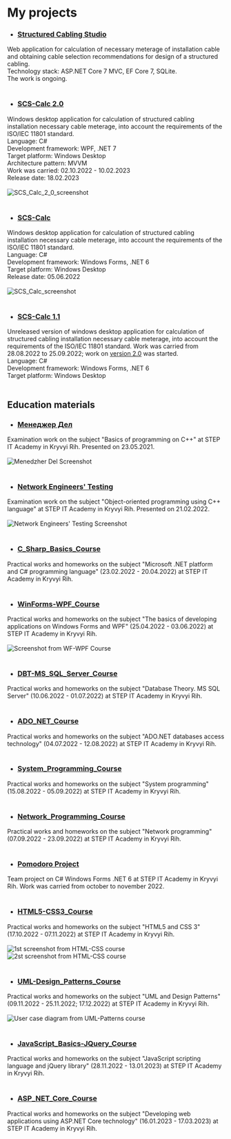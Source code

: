 # My projects
+ ### [Structured Cabling Studio](https://github.com/Rhoxolan/Structured_Cabling_Studio)<br>
Web application for calculation of necessary meterage of installation cable and obtaining cable selection recommendations for design of a structured cabling.<br>
Technology stack: ASP.NET Core 7 MVC, EF Core 7, SQLite.<br>
The work is ongoing.<br><br>

+ ### [SCS-Calc 2.0](https://github.com/Rhoxolan/SCS-Calc_2.0)<br>
Windows desktop application for calculation of structured cabling installation necessary cable meterage, into account the requirements of the ISO/IEC 11801 standard.<br>
Language: C#<br>
Development framework: WPF, .NET 7<br>
Target platform: Windows Desktop<br>
Architecture pattern: MVVM<br>
Work was carried: 02.10.2022 - 10.02.2023<br>
Release date: 18.02.2023<br><br>
![SCS_Calc_2_0_screenshot](https://github.com/Rhoxolan/SCS-Calc_2.0/blob/master/Screenshots/Screenshot_1.png)<br><br>

+ ### [SCS-Calc](https://github.com/Rhoxolan/SKS-Calc)<br>
Windows desktop application for calculation of structured cabling installation necessary cable meterage, into account the requirements of the ISO/IEC 11801 standard.<br>
Language: C#<br>
Development framework: Windows Forms, .NET 6<br>
Target platform: Windows Desktop<br>
Release date: 05.06.2022<br><br>
![SCS_Calc_screenshot](https://github.com/Rhoxolan/SKS-Calc/blob/master/Screenshots/Screenshot_1.png)<br><br>

+ ### [SCS-Calc 1.1](https://github.com/Rhoxolan/SCS-Calc_1.1)<br>
Unreleased version of windows desktop application for calculation of structured cabling installation necessary cable meterage, into account the requirements of the ISO/IEC 11801 standard. Work was carried from 28.08.2022 to 25.09.2022; work on [version 2.0](https://github.com/Rhoxolan/SCS-Calc_2.0) was started.<br>
Language: C#<br>
Development framework: Windows Forms, .NET 6<br>
Target platform: Windows Desktop<br><br>

## Education materials
+ ### [Менеджер Дел](https://github.com/Rhoxolan/Menedzher_Del)<br>
Examination work on the subject "Basics of programming on C++" at STEP IT Academy in Kryvyi Rih. Presented on 23.05.2021.<br><br>
![Menedzher Del Screenshot](https://github.com/Rhoxolan/Menedzher_Del/blob/master/Screenshots/Screenshot1.png)<br><br>

+ ### [Network Engineers' Testing](https://github.com/Rhoxolan/Network_Engineers_Testing)<br>
Examination work on the subject "Object-oriented programming using C++ language" at STEP IT Academy in Kryvyi Rih. Presented on 21.02.2022.<br><br>
![Network Engineers' Testing Screenshot](https://github.com/Rhoxolan/Network_Engineers_Testing/blob/master/Screenshots/Screenshot4.png)<br><br>

+ ### [C_Sharp_Basics_Course](https://github.com/Rhoxolan/C_Sharp_Basics_Course)<br>
Practical works and homeworks on the subject "Microsoft .NET platform and C# programming language" (23.02.2022 - 20.04.2022) at STEP IT Academy in Kryvyi Rih.<br><br>

+ ### [WinForms-WPF_Course](https://github.com/Rhoxolan/WinForms-WPF_Course)<br>
Practical works and homeworks on the subject "The basics of developing applications on Windows Forms and WPF" (25.04.2022 - 03.06.2022) at STEP IT Academy in Kryvyi Rih.<br><br>
![Screenshot from WF-WPF Course](https://github.com/Rhoxolan/WinForms-WPF_Course/blob/master/HW_2022.05.04/Screenshot_2.png)<br><br>

+ ### [DBT-MS_SQL_Server_Course](https://github.com/Rhoxolan/DBT-MS_SQL_Server_Course)<br>
Practical works and homeworks on the subject "Database Theory. MS SQL Server" (10.06.2022 - 01.07.2022) at STEP IT Academy in Kryvyi Rih.<br><br>

+ ### [ADO_NET_Course](https://github.com/Rhoxolan/ADO_NET_Course)<br>
Practical works and homeworks on the subject "ADO.NET databases access technology" (04.07.2022 - 12.08.2022) at STEP IT Academy in Kryvyi Rih.<br><br>

+ ### [System_Programming_Course](https://github.com/Rhoxolan/System_Programming_Course)<br>
Practical works and homeworks on the subject "System programming" (15.08.2022 - 05.09.2022) at STEP IT Academy in Kryvyi Rih.<br><br>

+ ### [Network_Programming_Course](https://github.com/Rhoxolan/Network_Programming_Course)<br>
Practical works and homeworks on the subject "Network programming" (07.09.2022 - 23.09.2022) at STEP IT Academy in Kryvyi Rih.<br><br>

+ ### [Pomodoro Project](https://github.com/SvitLanaSvit/Step_Academy_TeamProject_POMODORO_NEW)<br>
Team project on C# Windows Forms .NET 6 at STEP IT Academy in Kryvyi Rih. Work was carried from october to november 2022.<br><br>

+ ### [HTML5-CSS3_Course](https://github.com/Rhoxolan/HTML5-CSS3_Course)<br>
Practical works and homeworks on the subject "HTML5 and CSS 3" (17.10.2022 - 07.11.2022) at STEP IT Academy in Kryvyi Rih.<br><br>
![1st screenshot from HTML-CSS course](https://github.com/Rhoxolan/HTML5-CSS3_Course/blob/main/2022.11.02_PW/MyBoards_screenshot.png)
![2st screenshot from HTML-CSS course](https://github.com/Rhoxolan/HTML5-CSS3_Course/blob/main/2022.11.07_PW/SendMessage_screenshot.png)<br><br>

+ ### [UML-Design_Patterns_Course](https://github.com/Rhoxolan/UML-Design_Patterns_Course)<br>
Practical works and homeworks on the subject "UML and Design Patterns" (09.11.2022 - 25.11.2022; 17.12.2022) at STEP IT Academy in Kryvyi Rih.<br><br>
![User case diagram from UML-Patterns course](https://github.com/Rhoxolan/UML-Design_Patterns_Course/blob/main/2022.11.09_PW/SCS-Calc_2_0_UseCase_Diagram.drawio.png)<br><br>

+ ### [JavaScript_Basics-JQuery_Course](https://github.com/Rhoxolan/JavaScript_Basics-JQuery_Course)<br>
Practical works and homeworks on the subject "JavaScript scripting language and jQuery library" (28.11.2022 - 13.01.2023) at STEP IT Academy in Kryvyi Rih.<br><br>
  
+ ### [ASP_NET_Core_Course](https://github.com/Rhoxolan/ASP_NET_Core_Course)<br>
Practical works and homeworks on the subject "Developing web applications using ASP.NET Core technology" (16.01.2023 - 17.03.2023) at STEP IT Academy in Kryvyi Rih.<br><br>
